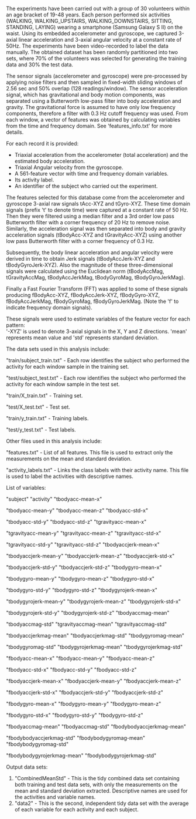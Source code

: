 The experiments have been carried out with a group of 30 volunteers within an age bracket of 19-48 years. Each person performed six activities (WALKING, WALKING_UPSTAIRS, WALKING_DOWNSTAIRS, SITTING, STANDING, LAYING) wearing a smartphone (Samsung Galaxy S II) on the waist. Using its embedded accelerometer and gyroscope, we captured 3-axial linear acceleration and 3-axial angular velocity at a constant rate of 50Hz. The experiments have been video-recorded to label the data manually. The obtained dataset has been randomly partitioned into two sets, where 70% of the volunteers was selected for generating the training data and 30% the test data. 

The sensor signals (accelerometer and gyroscope) were pre-processed by applying noise filters and then sampled in fixed-width sliding windows of 2.56 sec and 50% overlap (128 readings/window). The sensor acceleration signal, which has gravitational and body motion components, was separated using a Butterworth low-pass filter into body acceleration and gravity. The gravitational force is assumed to have only low frequency components, therefore a filter with 0.3 Hz cutoff frequency was used. From each window, a vector of features was obtained by calculating variables from the time and frequency domain. See 'features_info.txt' for more details. 

For each record it is provided:

- Triaxial acceleration from the accelerometer (total acceleration) and the estimated body acceleration.
- Triaxial Angular velocity from the gyroscope. 
- A 561-feature vector with time and frequency domain variables. 
- Its activity label. 
- An identifier of the subject who carried out the experiment.

The features selected for this database come from the accelerometer and gyroscope 3-axial raw signals tAcc-XYZ and tGyro-XYZ. These time domain signals (prefix 't' to denote time) were captured at a constant rate of 50 Hz. Then they were filtered using a median filter and a 3rd order low pass Butterworth filter with a corner frequency of 20 Hz to remove noise. Similarly, the acceleration signal was then separated into body and gravity acceleration signals (tBodyAcc-XYZ and tGravityAcc-XYZ) using another low pass Butterworth filter with a corner frequency of 0.3 Hz. 

Subsequently, the body linear acceleration and angular velocity were derived in time to obtain Jerk signals (tBodyAccJerk-XYZ and tBodyGyroJerk-XYZ). Also the magnitude of these three-dimensional signals were calculated using the Euclidean norm (tBodyAccMag, tGravityAccMag, tBodyAccJerkMag, tBodyGyroMag, tBodyGyroJerkMag). 

Finally a Fast Fourier Transform (FFT) was applied to some of these signals producing fBodyAcc-XYZ, fBodyAccJerk-XYZ, fBodyGyro-XYZ, fBodyAccJerkMag, fBodyGyroMag, fBodyGyroJerkMag. (Note the 'f' to indicate frequency domain signals). 

These signals were used to estimate variables of the feature vector for each pattern:  
'-XYZ' is used to denote 3-axial signals in the X, Y and Z directions. 'mean' represents mean value and 'std' represents standard deviation.

The data sets used in this analysis include:

"train/subject_train.txt" - Each row identifies the subject who performed the activity for each window sample in the training set.

"test/subject_test.txt" - Each row identifies the subject who performed the activity for each window sample in the test set.

"train/X_train.txt" - Training set.

"test/X_test.txt" - Test set.

"train/y_train.txt" - Training labels.

"test/y_test.txt" - Test labels.

Other files used in this analysis include:

"features.txt" - List of all features. This file is used to extract only the measurements on the mean and standard deviation.

"activity_labels.txt" - Links the class labels with their activity name. This file is used to label the activities with descriptive names.

List of variables:

"subject"                   "activity"                  "tbodyacc-mean-x"          

"tbodyacc-mean-y"           "tbodyacc-mean-z"           "tbodyacc-std-x"           

"tbodyacc-std-y"            "tbodyacc-std-z"            "tgravityacc-mean-x"       

"tgravityacc-mean-y"        "tgravityacc-mean-z"        "tgravityacc-std-x"        

"tgravityacc-std-y"         "tgravityacc-std-z"         "tbodyaccjerk-mean-x"      

"tbodyaccjerk-mean-y"       "tbodyaccjerk-mean-z"       "tbodyaccjerk-std-x"       

"tbodyaccjerk-std-y"        "tbodyaccjerk-std-z"        "tbodygyro-mean-x"         

"tbodygyro-mean-y"          "tbodygyro-mean-z"          "tbodygyro-std-x"          

"tbodygyro-std-y"           "tbodygyro-std-z"           "tbodygyrojerk-mean-x"     

"tbodygyrojerk-mean-y"      "tbodygyrojerk-mean-z"      "tbodygyrojerk-std-x"      

"tbodygyrojerk-std-y"       "tbodygyrojerk-std-z"       "tbodyaccmag-mean"         

"tbodyaccmag-std"           "tgravityaccmag-mean"       "tgravityaccmag-std"       

"tbodyaccjerkmag-mean"      "tbodyaccjerkmag-std"       "tbodygyromag-mean"        

"tbodygyromag-std"          "tbodygyrojerkmag-mean"     "tbodygyrojerkmag-std"     

"fbodyacc-mean-x"           "fbodyacc-mean-y"           "fbodyacc-mean-z"          

"fbodyacc-std-x"            "fbodyacc-std-y"            "fbodyacc-std-z"           

"fbodyaccjerk-mean-x"       "fbodyaccjerk-mean-y"       "fbodyaccjerk-mean-z"      

"fbodyaccjerk-std-x"        "fbodyaccjerk-std-y"        "fbodyaccjerk-std-z"       

"fbodygyro-mean-x"          "fbodygyro-mean-y"          "fbodygyro-mean-z"         

"fbodygyro-std-x"           "fbodygyro-std-y"           "fbodygyro-std-z"          

"fbodyaccmag-mean"          "fbodyaccmag-std"           "fbodybodyaccjerkmag-mean" 

"fbodybodyaccjerkmag-std"   "fbodybodygyromag-mean"     "fbodybodygyromag-std"     

"fbodybodygyrojerkmag-mean" "fbodybodygyrojerkmag-std" 

Output data sets:
1. "CombinedMeanStd" - This is the tidy combined data set containing both training and test data sets, with only the measurements on the mean and standard deviation extracted. Descriptive names are used for the activities and variable names. 
2. "data2" - This is the second, independent tidy data set with the average of each variable for each activity and each subject.

